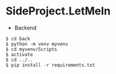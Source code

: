 # SideProject.LetMeIn

+ Backend
```
$ cd back
$ python -m venv myvenv
$ cd myvenv/Scripts
$ activate
$ cd ../..
$ pip install -r requirements.txt
```
